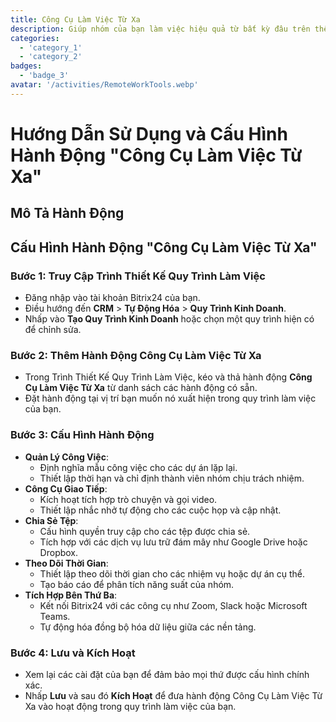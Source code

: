 ```yaml
---
title: Công Cụ Làm Việc Từ Xa
description: Giúp nhóm của bạn làm việc hiệu quả từ bất kỳ đâu trên thế giới.
categories: 
  - 'category_1'
  - 'category_2'
badges: 
  - 'badge_3'
avatar: '/activities/RemoteWorkTools.webp'
---
```

# Hướng Dẫn Sử Dụng và Cấu Hình Hành Động "Công Cụ Làm Việc Từ Xa"

## Mô Tả Hành Động

## **Cấu Hình Hành Động "Công Cụ Làm Việc Từ Xa"**

### Bước 1: Truy Cập Trình Thiết Kế Quy Trình Làm Việc
- Đăng nhập vào tài khoản Bitrix24 của bạn.
- Điều hướng đến **CRM** > **Tự Động Hóa** > **Quy Trình Kinh Doanh**.
- Nhấp vào **Tạo Quy Trình Kinh Doanh** hoặc chọn một quy trình hiện có để chỉnh sửa.

### Bước 2: Thêm Hành Động Công Cụ Làm Việc Từ Xa
- Trong Trình Thiết Kế Quy Trình Làm Việc, kéo và thả hành động **Công Cụ Làm Việc Từ Xa** từ danh sách các hành động có sẵn.
- Đặt hành động tại vị trí bạn muốn nó xuất hiện trong quy trình làm việc của bạn.

### Bước 3: Cấu Hình Hành Động
- **Quản Lý Công Việc**:
  - Định nghĩa mẫu công việc cho các dự án lặp lại.
  - Thiết lập thời hạn và chỉ định thành viên nhóm chịu trách nhiệm.
- **Công Cụ Giao Tiếp**:
  - Kích hoạt tích hợp trò chuyện và gọi video.
  - Thiết lập nhắc nhở tự động cho các cuộc họp và cập nhật.
- **Chia Sẻ Tệp**:
  - Cấu hình quyền truy cập cho các tệp được chia sẻ.
  - Tích hợp với các dịch vụ lưu trữ đám mây như Google Drive hoặc Dropbox.
- **Theo Dõi Thời Gian**:
  - Thiết lập theo dõi thời gian cho các nhiệm vụ hoặc dự án cụ thể.
  - Tạo báo cáo để phân tích năng suất của nhóm.
- **Tích Hợp Bên Thứ Ba**:
  - Kết nối Bitrix24 với các công cụ như Zoom, Slack hoặc Microsoft Teams.
  - Tự động hóa đồng bộ hóa dữ liệu giữa các nền tảng.

### Bước 4: Lưu và Kích Hoạt
- Xem lại các cài đặt của bạn để đảm bảo mọi thứ được cấu hình chính xác.
- Nhấp **Lưu** và sau đó **Kích Hoạt** để đưa hành động Công Cụ Làm Việc Từ Xa vào hoạt động trong quy trình làm việc của bạn.